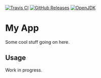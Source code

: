 [![Travis CI](https://img.shields.io/travis/com/jetbrains/pty4j)](https://www.travis-ci.com/github/jetbrains/pty4j/)
[![GitHub Releases](https://img.shields.io/github/release/jetbrains/kotlin)](https://github.com/jetbrains/kotlin/releases/)
[![OpenJDK](https://img.shields.io/badge/jdk-1.8+-informational)](https://openjdk.java.net/projects/jdk8/)

# My App

Some cool stuff going on here.

## Usage

Work in progress.
